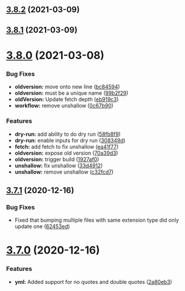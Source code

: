 ## [3.8.2](https://github.com/TriPSs/conventional-changelog-action/compare/v3.8.1...v3.8.2) (2021-03-09)



## [3.8.1](https://github.com/TriPSs/conventional-changelog-action/compare/v3.8.0...v3.8.1) (2021-03-09)



# [3.8.0](https://github.com/TriPSs/conventional-changelog-action/compare/v3.7.1...v3.8.0) (2021-03-08)


### Bug Fixes

* **oldversion:** move onto new line ([bc84594](https://github.com/TriPSs/conventional-changelog-action/commit/bc84594e9dc8256e8d732b350c96ffe712d8bdee))
* **oldversion:** must be a unique name ([99b2f29](https://github.com/TriPSs/conventional-changelog-action/commit/99b2f298748f57daebed50a4fe5807d3e73f8f4c))
* **oldVersion:** Update fetch depth ([eb919c3](https://github.com/TriPSs/conventional-changelog-action/commit/eb919c3e9a68aeb37b005df6d9882a396d4cf552))
* **workflow:** remove unshallow ([0c67b90](https://github.com/TriPSs/conventional-changelog-action/commit/0c67b904b316c33fc3e8d0a24b535ddcf18087ca))


### Features

* **dry-run:** add ability to do dry run ([58fb8f9](https://github.com/TriPSs/conventional-changelog-action/commit/58fb8f9bde0a071900015e78cdf649b8f01c2d2c))
* **dry-run:** enable inputs for dry run ([308349d](https://github.com/TriPSs/conventional-changelog-action/commit/308349da7e0cb3e9c4bf355a577d026da5c94726))
* **fetch:** add fetch to fix unshallow ([ea41f77](https://github.com/TriPSs/conventional-changelog-action/commit/ea41f77ca3e71c2149d9b78421994084c448ffcc))
* **oldversion:** expose old version ([70a39d3](https://github.com/TriPSs/conventional-changelog-action/commit/70a39d3eabd365a092b2d4f2509aa5fbe7eb1dc6))
* **oldversion:** trigger build ([1927af0](https://github.com/TriPSs/conventional-changelog-action/commit/1927af03bef8ddf7769599a5c4e98ca33885e97d))
* **unshallow:** fix unshallow ([33d4912](https://github.com/TriPSs/conventional-changelog-action/commit/33d49129d19df31f79f253be9702a0f778ee370b))
* **unshallow:** remove unshallow ([c32fcd7](https://github.com/TriPSs/conventional-changelog-action/commit/c32fcd79474b7c4cd7086cf5787ace52cdb03312))



## [3.7.1](https://github.com/TriPSs/conventional-changelog-action/compare/v3.7.0...v3.7.1) (2020-12-16)


### Bug Fixes

* Fixed that bumping multiple files with same extension type did only update one ([62453ed](https://github.com/TriPSs/conventional-changelog-action/commit/62453ed268eb6e82fcaf11351ce4cdd4f4b323aa))



# [3.7.0](https://github.com/TriPSs/conventional-changelog-action/compare/v3.6.0...v3.7.0) (2020-12-16)


### Features

* **yml:** Added support for no quotes and double quotes ([2a80eb3](https://github.com/TriPSs/conventional-changelog-action/commit/2a80eb3e4a1914fcd08a6ae083fa7a94c94d8137))



